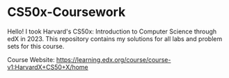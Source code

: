 # CS50x-Coursework
Hello! I took Harvard's CS50x: Introduction to Computer Science through edX in 2023. 
This repository contains my solutions for all labs and problem sets for this course.

Course Website: https://learning.edx.org/course/course-v1:HarvardX+CS50+X/home
